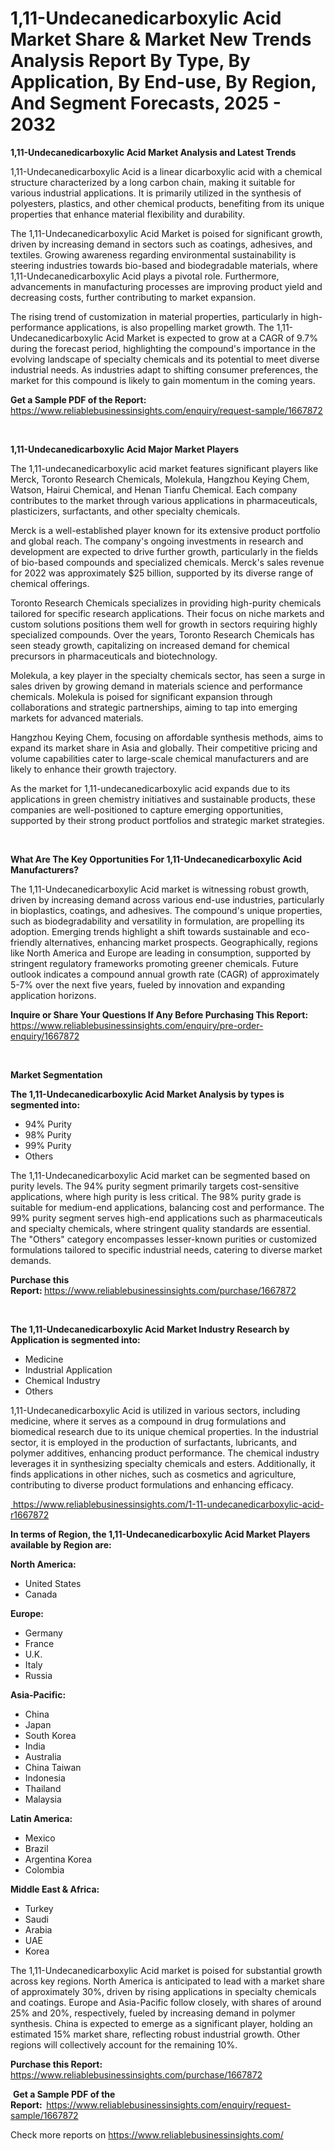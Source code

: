 <p><h1>1,11-Undecanedicarboxylic Acid Market Share & Market New Trends Analysis Report By Type, By Application, By End-use, By Region, And Segment Forecasts, 2025 - 2032</h1></p><p><strong>1,11-Undecanedicarboxylic Acid Market Analysis and Latest Trends</strong></p>
<p><p>1,11-Undecanedicarboxylic Acid is a linear dicarboxylic acid with a chemical structure characterized by a long carbon chain, making it suitable for various industrial applications. It is primarily utilized in the synthesis of polyesters, plastics, and other chemical products, benefiting from its unique properties that enhance material flexibility and durability. </p><p>The 1,11-Undecanedicarboxylic Acid Market is poised for significant growth, driven by increasing demand in sectors such as coatings, adhesives, and textiles. Growing awareness regarding environmental sustainability is steering industries towards bio-based and biodegradable materials, where 1,11-Undecanedicarboxylic Acid plays a pivotal role. Furthermore, advancements in manufacturing processes are improving product yield and decreasing costs, further contributing to market expansion.</p><p>The rising trend of customization in material properties, particularly in high-performance applications, is also propelling market growth. The 1,11-Undecanedicarboxylic Acid Market is expected to grow at a CAGR of 9.7% during the forecast period, highlighting the compound's importance in the evolving landscape of specialty chemicals and its potential to meet diverse industrial needs. As industries adapt to shifting consumer preferences, the market for this compound is likely to gain momentum in the coming years.</p></p>
<p><strong>Get a Sample PDF of the Report:&nbsp;</strong> <a href="https://www.reliablebusinessinsights.com/enquiry/request-sample/1667872?utm_campaign=3057&utm_medium=2&utm_source=Github&utm_content=ia&utm_term=23032025&utm_id=111-undecanedicarboxylic-acid">https://www.reliablebusinessinsights.com/enquiry/request-sample/1667872</a></p>
<p>&nbsp;</p>
<p><strong>1,11-Undecanedicarboxylic Acid Major Market Players</strong></p>
<p><p>The 1,11-undecanedicarboxylic acid market features significant players like Merck, Toronto Research Chemicals, Molekula, Hangzhou Keying Chem, Watson, Hairui Chemical, and Henan Tianfu Chemical. Each company contributes to the market through various applications in pharmaceuticals, plasticizers, surfactants, and other specialty chemicals.</p><p>Merck is a well-established player known for its extensive product portfolio and global reach. The company's ongoing investments in research and development are expected to drive further growth, particularly in the fields of bio-based compounds and specialized chemicals. Merck's sales revenue for 2022 was approximately $25 billion, supported by its diverse range of chemical offerings.</p><p>Toronto Research Chemicals specializes in providing high-purity chemicals tailored for specific research applications. Their focus on niche markets and custom solutions positions them well for growth in sectors requiring highly specialized compounds. Over the years, Toronto Research Chemicals has seen steady growth, capitalizing on increased demand for chemical precursors in pharmaceuticals and biotechnology.</p><p>Molekula, a key player in the specialty chemicals sector, has seen a surge in sales driven by growing demand in materials science and performance chemicals. Molekula is poised for significant expansion through collaborations and strategic partnerships, aiming to tap into emerging markets for advanced materials.</p><p>Hangzhou Keying Chem, focusing on affordable synthesis methods, aims to expand its market share in Asia and globally. Their competitive pricing and volume capabilities cater to large-scale chemical manufacturers and are likely to enhance their growth trajectory.</p><p>As the market for 1,11-undecanedicarboxylic acid expands due to its applications in green chemistry initiatives and sustainable products, these companies are well-positioned to capture emerging opportunities, supported by their strong product portfolios and strategic market strategies.</p></p>
<p>&nbsp;</p>
<p><strong>What Are The Key Opportunities For 1,11-Undecanedicarboxylic Acid Manufacturers?</strong></p>
<p><p>The 1,11-Undecanedicarboxylic Acid market is witnessing robust growth, driven by increasing demand across various end-use industries, particularly in bioplastics, coatings, and adhesives. The compound's unique properties, such as biodegradability and versatility in formulation, are propelling its adoption. Emerging trends highlight a shift towards sustainable and eco-friendly alternatives, enhancing market prospects. Geographically, regions like North America and Europe are leading in consumption, supported by stringent regulatory frameworks promoting greener chemicals. Future outlook indicates a compound annual growth rate (CAGR) of approximately 5-7% over the next five years, fueled by innovation and expanding application horizons.</p></p>
<p><strong>Inquire or Share Your Questions If Any Before Purchasing This Report:</strong> <a href="https://www.reliablebusinessinsights.com/enquiry/pre-order-enquiry/1667872?utm_campaign=3057&utm_medium=2&utm_source=Github&utm_content=ia&utm_term=23032025&utm_id=111-undecanedicarboxylic-acid">https://www.reliablebusinessinsights.com/enquiry/pre-order-enquiry/1667872</a></p>
<p>&nbsp;</p>
<p><strong>Market Segmentation</strong></p>
<p><strong>The 1,11-Undecanedicarboxylic Acid Market Analysis by types is segmented into:</strong></p>
<p><ul><li>94% Purity</li><li>98% Purity</li><li>99% Purity</li><li>Others</li></ul></p>
<p><p>The 1,11-Undecanedicarboxylic Acid market can be segmented based on purity levels. The 94% purity segment primarily targets cost-sensitive applications, where high purity is less critical. The 98% purity grade is suitable for medium-end applications, balancing cost and performance. The 99% purity segment serves high-end applications such as pharmaceuticals and specialty chemicals, where stringent quality standards are essential. The "Others" category encompasses lesser-known purities or customized formulations tailored to specific industrial needs, catering to diverse market demands.</p></p>
<p><strong>Purchase this Report:&nbsp;</strong><a href="https://www.reliablebusinessinsights.com/purchase/1667872?utm_campaign=3057&utm_medium=2&utm_source=Github&utm_content=ia&utm_term=23032025&utm_id=111-undecanedicarboxylic-acid">https://www.reliablebusinessinsights.com/purchase/1667872</a></p>
<p>&nbsp;</p>
<p><strong>The 1,11-Undecanedicarboxylic Acid Market Industry Research by Application is segmented into:</strong></p>
<p><ul><li>Medicine</li><li>Industrial Application</li><li>Chemical Industry</li><li>Others</li></ul></p>
<p><p>1,11-Undecanedicarboxylic Acid is utilized in various sectors, including medicine, where it serves as a compound in drug formulations and biomedical research due to its unique chemical properties. In the industrial sector, it is employed in the production of surfactants, lubricants, and polymer additives, enhancing product performance. The chemical industry leverages it in synthesizing specialty chemicals and esters. Additionally, it finds applications in other niches, such as cosmetics and agriculture, contributing to diverse product formulations and enhancing efficacy.</p></p>
<p><a href="https://www.reliablebusinessinsights.com/1-11-undecanedicarboxylic-acid-r1667872?utm_campaign=3057&utm_medium=2&utm_source=Github&utm_content=ia&utm_term=23032025&utm_id=111-undecanedicarboxylic-acid">&nbsp;https://www.reliablebusinessinsights.com/1-11-undecanedicarboxylic-acid-r1667872</a></p>
<p><strong>In terms of Region, the 1,11-Undecanedicarboxylic Acid Market Players available by Region are:</strong></p>
<p>
    <p> <strong> North America: </strong>
        <ul>
            <li>United States</li>
            <li>Canada</li>
        </ul>
        </p> 
    <p> <strong> Europe: </strong>
        <ul>
            <li>Germany</li>
            <li>France</li>
            <li>U.K.</li>
            <li>Italy</li>
            <li>Russia</li>
        </ul>
        </p> 
    <p> <strong> Asia-Pacific: </strong>
        <ul>
            <li>China</li>
            <li>Japan</li>
            <li>South Korea</li>
            <li>India</li>
            <li>Australia</li>
            <li>China Taiwan</li>
            <li>Indonesia</li>
            <li>Thailand</li>
            <li>Malaysia</li>
        </ul>
        </p> 
    <p> <strong> Latin America: </strong>
        <ul>
            <li>Mexico</li>
            <li>Brazil</li>
            <li>Argentina Korea</li>
            <li>Colombia</li>
        </ul>
        </p> 
    <p> <strong> Middle East & Africa: </strong>
        <ul>
            <li>Turkey</li>
            <li>Saudi</li>
            <li>Arabia</li>
            <li>UAE</li>
            <li>Korea</li>
        </ul>
    </p>
    </p>
<p><p>The 1,11-Undecanedicarboxylic Acid market is poised for substantial growth across key regions. North America is anticipated to lead with a market share of approximately 30%, driven by rising applications in specialty chemicals and coatings. Europe and Asia-Pacific follow closely, with shares of around 25% and 20%, respectively, fueled by increasing demand in polymer synthesis. China is expected to emerge as a significant player, holding an estimated 15% market share, reflecting robust industrial growth. Other regions will collectively account for the remaining 10%.</p></p>
<p><strong>Purchase this Report: </strong><a href="https://www.reliablebusinessinsights.com/purchase/1667872?utm_campaign=3057&utm_medium=2&utm_source=Github&utm_content=ia&utm_term=23032025&utm_id=111-undecanedicarboxylic-acid">https://www.reliablebusinessinsights.com/purchase/1667872</a></p>
<p>&nbsp;<strong>Get a Sample PDF of the Report:&nbsp;&nbsp;</strong><a href="https://www.reliablebusinessinsights.com/enquiry/request-sample/1667872?utm_campaign=3057&utm_medium=2&utm_source=Github&utm_content=ia&utm_term=23032025&utm_id=111-undecanedicarboxylic-acid">https://www.reliablebusinessinsights.com/enquiry/request-sample/1667872</a></p>
<p><strong></strong></p>
<p>Check more reports on <a href="https://www.reliablebusinessinsights.com/?utm_campaign=3057&utm_medium=2&utm_source=Github&utm_content=ia&utm_term=23032025&utm_id=111-undecanedicarboxylic-acid">https://www.reliablebusinessinsights.com/</a></p>